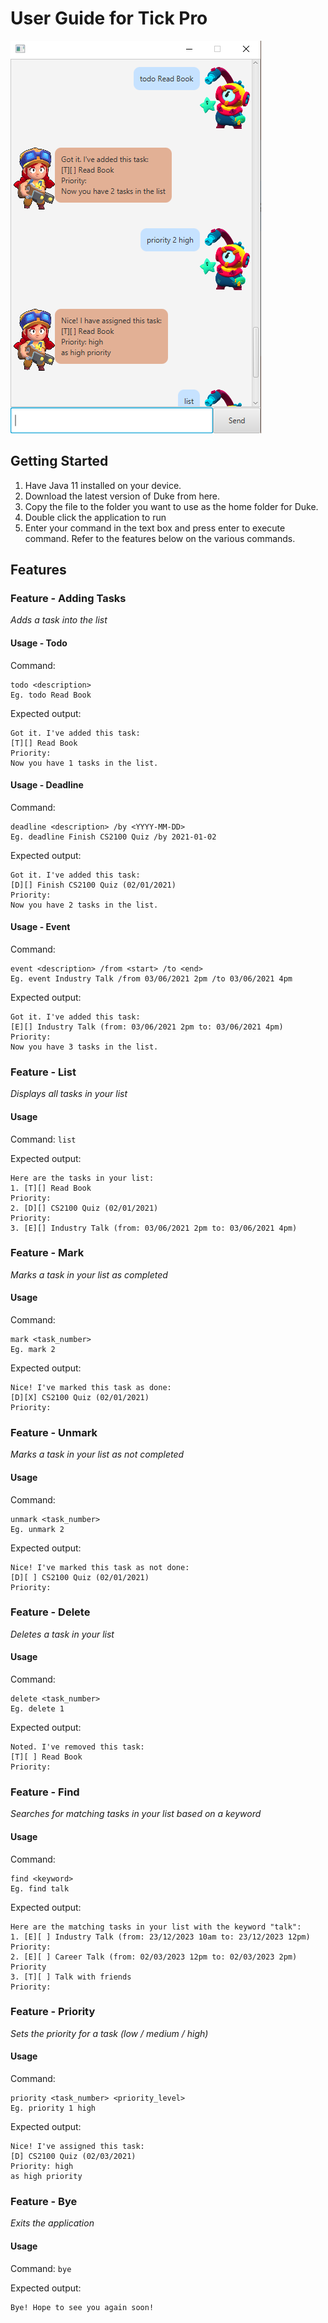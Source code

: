 # User Guide for Tick Pro

![This is an image](Ui.png)

## Getting Started

1. Have Java 11 installed on your device.
2. Download the latest version of Duke from here.
3. Copy the file to the folder you want to use as the home folder for Duke.
4. Double click the application to run
5. Enter your command in the text box and press enter to execute command. Refer to the features below on the various commands.

## Features

### Feature - Adding Tasks
*Adds a task into the list*

#### Usage - Todo
Command:
```
todo <description>
Eg. todo Read Book
```

Expected output:
```
Got it. I've added this task: 
[T][] Read Book
Priority:
Now you have 1 tasks in the list.
```

#### Usage - Deadline
Command:
```
deadline <description> /by <YYYY-MM-DD>
Eg. deadline Finish CS2100 Quiz /by 2021-01-02
```

Expected output:
```
Got it. I've added this task: 
[D][] Finish CS2100 Quiz (02/01/2021)
Priority:
Now you have 2 tasks in the list.
```

#### Usage - Event
Command:
```
event <description> /from <start> /to <end>
Eg. event Industry Talk /from 03/06/2021 2pm /to 03/06/2021 4pm
```
Expected output:
```
Got it. I've added this task: 
[E][] Industry Talk (from: 03/06/2021 2pm to: 03/06/2021 4pm)
Priority:
Now you have 3 tasks in the list.
```

### Feature - List
*Displays all tasks in your list*
#### Usage
Command: 
`list`

Expected output:
```
Here are the tasks in your list: 
1. [T][] Read Book
Priority:
2. [D][] CS2100 Quiz (02/01/2021)
Priority:
3. [E][] Industry Talk (from: 03/06/2021 2pm to: 03/06/2021 4pm)
```

### Feature - Mark
*Marks a task in your list as completed*
#### Usage
Command:
```
mark <task_number>
Eg. mark 2
```

Expected output:
```
Nice! I've marked this task as done:
[D][X] CS2100 Quiz (02/01/2021)
Priority:
```

### Feature - Unmark
*Marks a task in your list as not completed*
#### Usage
Command:
```
unmark <task_number>
Eg. unmark 2
```

Expected output:
```
Nice! I've marked this task as not done:
[D][ ] CS2100 Quiz (02/01/2021)
Priority:
```

### Feature - Delete
*Deletes a task in your list*
#### Usage
Command:
```
delete <task_number>
Eg. delete 1
```

Expected output:
```
Noted. I've removed this task:
[T][ ] Read Book
Priority:
```

### Feature - Find
*Searches for matching tasks in your list based on a keyword*
#### Usage
Command:
```
find <keyword>
Eg. find talk
```

Expected output:
```
Here are the matching tasks in your list with the keyword "talk":
1. [E][ ] Industry Talk (from: 23/12/2023 10am to: 23/12/2023 12pm)
Priority:
2. [E][ ] Career Talk (from: 02/03/2023 12pm to: 02/03/2023 2pm)
Priority
3. [T][ ] Talk with friends
Priority:
```

### Feature - Priority
*Sets the priority for a task (low / medium / high)*
#### Usage
Command:
```
priority <task_number> <priority_level>
Eg. priority 1 high
```

Expected output:
```
Nice! I've assigned this task:
[D] CS2100 Quiz (02/03/2021)
Priority: high
as high priority
```

### Feature - Bye
*Exits the application*
#### Usage
Command: `bye`

Expected output:
```
Bye! Hope to see you again soon!
```